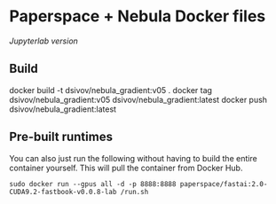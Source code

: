 # Paperspace + Nebula Docker files

*Jupyterlab version*


## Build
docker build -t dsivov/nebula_gradient:v05 .
docker tag  dsivov/nebula_gradient:v05 dsivov/nebula_gradient:latest
docker push  dsivov/nebula_gradient:latest

## Pre-built runtimes

You can also just run the following without having to build the entire container yourself. This will pull the container from Docker Hub.

`sudo docker run --gpus all -d -p 8888:8888 paperspace/fastai:2.0-CUDA9.2-fastbook-v0.0.8-lab /run.sh`
